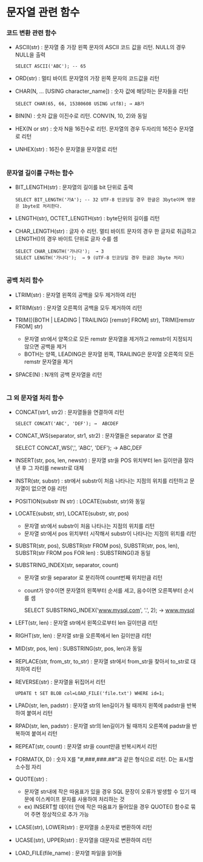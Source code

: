 # 문자열 관련 함수 
### 코드 변환 관련 함수 
- ASCII(str) :
      문자열 중 가장 왼쪽 문자의 ASCII 코드 값을 리턴. NULL의 경우 NULL을 출력

      SELECT ASCII('ABC'); -- 65

- ORD(str) :
      멀티 바이트 문자열의 가장 왼쪽 문자의 코드값을 리턴

- CHAR(N, ... [USING character_name]) :
      숫자 값에 해당하는 문자들을 리턴

      SELECT CHAR(65, 66, 15380608 USING utf8); → AB가

- BIN(N) :
      숫자 값을 이진수로 리턴. CONV(N, 10, 2)와 동일

- HEX(N or str) :
      숫자 N을 16진수로 리턴. 문자열의 경우 두자리의 16진수 문자열로 리턴

- UNHEX(str) :
      16진수 문자열을 문자열로 리턴
#
### 문자열 길이를 구하는 함수
- BIT_LENGTH(str) :
      문자열의 길이를 bit 단위로 출력

      SELECT BIT_LENGTH('가A'); -- 32 UTF-8 인코딩일 경우 한글은 3byte이며 영문은 1byte로 처리한다.

- LENGTH(str), OCTET_LENGTH(str) :
      byte단위의 길이를 리턴

- CHAR_LENGTH(str) :
      글자 수 리턴. 멀티 바이트 문자의 경우 한 글자로 취급하고 LENGTH()의 경우 바이트 단위로 글자 수를 셈

      SELECT CHAR_LENGTH('가나다');  → 3
      SELECT LENGTH('가나다');  → 9 (UTF-8 인코딩일 경우 한글은 3byte 처리)
#
### 공백 처리 함수
- LTRIM(str) :
      문자열 왼쪽의 공백을 모두 제거하여 리턴

- RTRIM(str) :
      문자열 오른쪽의 공백을 모두 제거하여 리턴

- TRIM([{BOTH | LEADING | TRAILING} [remstr] FROM] str), TRIM([remstr FROM] str) 
  - 문자열 str에서 양쪽으로 모든 remstr 문자열을 제거하고 remstr이 지정되지 않으면 공백을 제거
  - BOTH는 양쪽, LEADING은 문자열 왼쪽, TRAILING은 문자열 오른쪽의 모든 remstr 문자열을 제거

- SPACE(N) :
      N개의 공백 문자열을 리턴
#
### 그 외 문자열 처리 함수 
- CONCAT(str1, str2) :
      문자열들을 연결하여 리턴

      SELECT CONCAT('ABC', 'DEF'); →  ABCDEF

 - CONCAT_WS(separator, str1, str2) :
      문자열들은 separator 로 연결 

      SELECT CONCAT_WS(',', 'ABC', 'DEF'); →  ABC,DEF

- INSERT(str, pos, len, newstr) :
      문자열 str을 POS 위치부터 len 길이만큼 잘라낸 후 그 자리를 newstr로 대체

- INSTR(str, substr) :
      str에서 substr이 처음 나타나는 지점의 위치를 리턴하고 문자열이 없으면 0을 리턴

- POSITION(substr IN str) :
      LOCATE(substr, str)와 동일

- LOCATE(substr, str), LOCATE(substr, str, pos) 
  - 문자열 str에서 substr이 처음 나타나는 지점의 위치를 리턴
  - 문자열 str에서 pos 위치부터 시작해서 substr이 나타나는 지점의 위치를 리턴

- SUBSTR(str, pos), SUBSTR(str FROM pos), SUBSTR(str, pos, len), SUBSTR(str FROM pos FOR len) :
      SUBSTRING()과 동일
      
- SUBSTRING_INDEX(str, separator, count)
  - 문자열 str을 separator 로 분리하여 count번째 위치만큼 리턴 
  - count가 양수이면 문자열의 왼쪽부터 순서를 세고, 음수이면 오른쪽부터 순서를 셈

      SELECT SUBSTRING_INDEX('www.mysql.com', '.', 2); →  www.mysql

- LEFT(str, len) :
      문자열 str에서 왼쪽으로부터 len 길이만큼 리턴

- RIGHT(str, len) :
      문자열 str을 오른쪽에서 len 길이만큼 리턴

- MID(str, pos, len) :
      SUBSTRING(str, pos, len)과 동일

- REPLACE(str, from_str, to_str) :
      문자열 str에서 from_str을 찾아서 to_str로 대치하여 리턴

- REVERSE(str) :
      문자열을 뒤집어서 리턴

      UPDATE t SET BLOB col=LOAD_FILE('file.txt') WHERE id=1;

- LPAD(str, len, padstr) :
      문자열 str의 len길이가 될 때까지 왼쪽에 padstr을 반복하여 붙여서 리턴

- RPAD(str, len, padstr) :
      문자열 str의 len길이가 될 때까지 오른쪽에 padstr을 반복하여 붙여서 리턴

- REPEAT(str, count) :
      문자열 str을 count만큼 반복시켜서 리턴

- FORMAT(X, D) :
      숫자 X를 "#,###,###.##"과 같은 형식으로 리턴. D는 표시할 소수점 자리

- QUOTE(str) :
  - 문자열 str내에 작은 따옴표가 있을 경우 SQL 문장이 오류가 발생할 수 있기 때문에 이스케이프 문자를 사용하여 처리하는 것 
  - ex) INSERT할 데이터 안에 작은 따옴표가 들어있을 경우 QUOTE() 함수로 묶어 주면 정상적으로 추가 가능 

- LCASE(str), LOWER(str) :
      문자열을 소문자로 변환하여 리턴

- UCASE(str), UPPER(str) :
      문자열을 대문자로 변환하여 리턴

- LOAD_FILE(file_name) :
      문자열 파일을 읽어들
